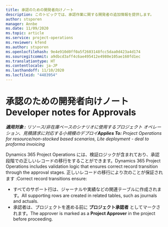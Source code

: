 ```yaml
---
title: 承認のための開発者向けノート
description: このトピックでは、承認作業に関する開発者の追加情報を提供します。
author: stsporen
manager: Annbe
ms.date: 11/09/2020
ms.topic: article
ms.service: project-operations
ms.reviewer: kfend
ms.author: stsporen
ms.openlocfilehash: 9e4e910d0ff0a5f2603148fcc5daa0d423a4d174
ms.sourcegitcommit: a9dbcd3aff4c6ae495412e4980e105ae160fd1ec
ms.translationtype: HT
ms.contentlocale: ja-JP
ms.lasthandoff: 11/10/2020
ms.locfileid: "4483954"
---
```

# <a name="developer-notes-for-approvals"></a><span data-ttu-id="7e374-103">承認のための開発者向けノート</span><span class="sxs-lookup"><span data-stu-id="7e374-103">Developer notes for Approvals</span></span>

<span data-ttu-id="7e374-104">_**適用対象 :** リソース/非在庫ベースのシナリオに使用するプロジェクト オペレーション、見積請求に対応する小規模のデプロイ_</span><span class="sxs-lookup"><span data-stu-id="7e374-104">_**Applies To:** Project Operations for resource/non-stocked based scenarios, Lite deployment - deal to proforma invoicing_</span></span>

<span data-ttu-id="7e374-105">Dynamics 365 Project Operations には、検証ロジックが含まれており、承認段階での正しいレコードの移行をすることができます。</span><span class="sxs-lookup"><span data-stu-id="7e374-105">Dynamics 365 Project Operations includes validation logic that ensures correct record transition through the approval stages.</span></span> <span data-ttu-id="7e374-106">正しいレコードの移行により次のことが保証されます :</span><span class="sxs-lookup"><span data-stu-id="7e374-106">Correct record transitions ensure:</span></span> 

  - <span data-ttu-id="7e374-107">すべてのサポート行は、ジャーナルや実績などの関連テーブルに作成されます。</span><span class="sxs-lookup"><span data-stu-id="7e374-107">All supporting rows are created in related tables, such as journals and actuals.</span></span>
  - <span data-ttu-id="7e374-108">承認者は、プロジェクトを進める前に **プロジェクト承認者** としてマークされます。</span><span class="sxs-lookup"><span data-stu-id="7e374-108">The approver is marked as a **Project Approver** in the project before proceeding.</span></span>
